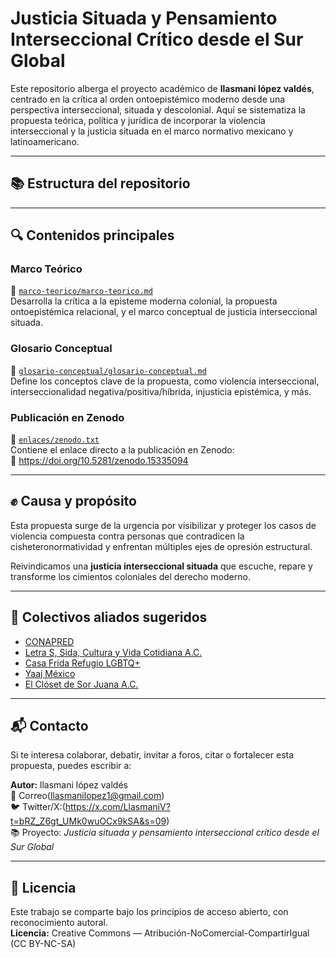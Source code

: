 # Justicia Situada y Pensamiento Interseccional Crítico desde el Sur Global

Este repositorio alberga el proyecto académico de **llasmani lópez valdés**, centrado en la crítica al orden ontoepistémico moderno desde una perspectiva interseccional, situada y descolonial. Aquí se sistematiza la propuesta teórica, política y jurídica de incorporar la violencia interseccional y la justicia situada en el marco normativo mexicano y latinoamericano.

---

## 📚 Estructura del repositorio
---

## 🔍 Contenidos principales

### Marco Teórico
📁 [`marco-teorico/marco-teorico.md`](marco-teorico/marco-teorico.md)  
Desarrolla la crítica a la episteme moderna colonial, la propuesta ontoepistémica relacional, y el marco conceptual de justicia interseccional situada.

### Glosario Conceptual
📁 [`glosario-conceptual/glosario-conceptual.md`](glosario-conceptual/glosario-conceptual.md)  
Define los conceptos clave de la propuesta, como violencia interseccional, interseccionalidad negativa/positiva/híbrida, injusticia epistémica, y más.

### Publicación en Zenodo
📄 [`enlaces/zenodo.txt`](enlaces/zenodo.txt)  
Contiene el enlace directo a la publicación en Zenodo:  
🔗 https://doi.org/10.5281/zenodo.15335094

---

## ✊ Causa y propósito

Esta propuesta surge de la urgencia por visibilizar y proteger los casos de violencia compuesta contra personas que contradicen la cisheteronormatividad y enfrentan múltiples ejes de opresión estructural.

Reivindicamos una **justicia interseccional situada** que escuche, repare y transforme los cimientos coloniales del derecho moderno.

---

## 🤝 Colectivos aliados sugeridos

- [CONAPRED](https://www.gob.mx/conapred)  
- [Letra S, Sida, Cultura y Vida Cotidiana A.C.](https://letraese.org.mx/)  
- [Casa Frida Refugio LGBTQ+](https://www.casafrida.org/)  
- [Yaaj México](https://yaajmexico.org/)  
- [El Clóset de Sor Juana A.C.](https://closetdesorjuana.org.mx/)

---

## 📬 Contacto

Si te interesa colaborar, debatir, invitar a foros, citar o fortalecer esta propuesta, puedes escribir a:

**Autor:** llasmani lópez valdés  
📨 Correo(llasmanilopez1@gmail.com)  
🐦 Twitter/X:(https://x.com/LlasmaniV?t=bRZ_Z6gt_UMk0wuOCx9kSA&s=09)  
📚 Proyecto: *Justicia situada y pensamiento interseccional crítico desde el Sur Global* 

---

## 🧠 Licencia

Este trabajo se comparte bajo los principios de acceso abierto, con reconocimiento autoral.  
**Licencia:** Creative Commons — Atribución-NoComercial-CompartirIgual (CC BY-NC-SA)
